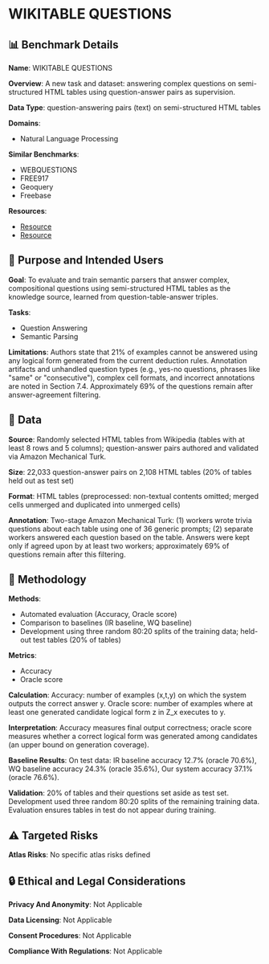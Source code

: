 # WIKITABLE QUESTIONS

## 📊 Benchmark Details

**Name**: WIKITABLE QUESTIONS

**Overview**: A new task and dataset: answering complex questions on semi-structured HTML tables using question-answer pairs as supervision.

**Data Type**: question-answering pairs (text) on semi-structured HTML tables

**Domains**:
- Natural Language Processing

**Similar Benchmarks**:
- WEBQUESTIONS
- FREE917
- Geoquery
- Freebase

**Resources**:
- [Resource](http://nlp.stanford.edu/software/sempre/wikitable/)
- [Resource](https://www.codalab.org/worksheets/0xf26cd79d4d734287868923ad1067cf4c/)

## 🎯 Purpose and Intended Users

**Goal**: To evaluate and train semantic parsers that answer complex, compositional questions using semi-structured HTML tables as the knowledge source, learned from question-table-answer triples.

**Tasks**:
- Question Answering
- Semantic Parsing

**Limitations**: Authors state that 21% of examples cannot be answered using any logical form generated from the current deduction rules. Annotation artifacts and unhandled question types (e.g., yes-no questions, phrases like "same" or "consecutive"), complex cell formats, and incorrect annotations are noted in Section 7.4. Approximately 69% of the questions remain after answer-agreement filtering.

## 💾 Data

**Source**: Randomly selected HTML tables from Wikipedia (tables with at least 8 rows and 5 columns); question-answer pairs authored and validated via Amazon Mechanical Turk.

**Size**: 22,033 question-answer pairs on 2,108 HTML tables (20% of tables held out as test set)

**Format**: HTML tables (preprocessed: non-textual contents omitted; merged cells unmerged and duplicated into unmerged cells)

**Annotation**: Two-stage Amazon Mechanical Turk: (1) workers wrote trivia questions about each table using one of 36 generic prompts; (2) separate workers answered each question based on the table. Answers were kept only if agreed upon by at least two workers; approximately 69% of questions remain after this filtering.

## 🔬 Methodology

**Methods**:
- Automated evaluation (Accuracy, Oracle score)
- Comparison to baselines (IR baseline, WQ baseline)
- Development using three random 80:20 splits of the training data; held-out test tables (20% of tables)

**Metrics**:
- Accuracy
- Oracle score

**Calculation**: Accuracy: number of examples (x,t,y) on which the system outputs the correct answer y. Oracle score: number of examples where at least one generated candidate logical form z in Z_x executes to y.

**Interpretation**: Accuracy measures final output correctness; oracle score measures whether a correct logical form was generated among candidates (an upper bound on generation coverage).

**Baseline Results**: On test data: IR baseline accuracy 12.7% (oracle 70.6%), WQ baseline accuracy 24.3% (oracle 35.6%), Our system accuracy 37.1% (oracle 76.6%).

**Validation**: 20% of tables and their questions set aside as test set. Development used three random 80:20 splits of the remaining training data. Evaluation ensures tables in test do not appear during training.

## ⚠️ Targeted Risks

**Atlas Risks**:
No specific atlas risks defined

## 🔒 Ethical and Legal Considerations

**Privacy And Anonymity**: Not Applicable

**Data Licensing**: Not Applicable

**Consent Procedures**: Not Applicable

**Compliance With Regulations**: Not Applicable
